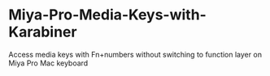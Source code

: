 # Miya-Pro-Media-Keys-with-Karabiner
Access media keys with Fn+numbers without switching to function layer on Miya Pro Mac keyboard
